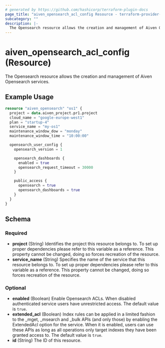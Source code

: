 ```yaml
---
# generated by https://github.com/hashicorp/terraform-plugin-docs
page_title: "aiven_opensearch_acl_config Resource - terraform-provider-aiven"
subcategory: ""
description: |-
  The Opensearch resource allows the creation and management of Aiven Opensearch services.
---
```


# aiven_opensearch_acl_config (Resource)

The Opensearch resource allows the creation and management of Aiven Opensearch services.

## Example Usage

```terraform
resource "aiven_opensearch" "os1" {
  project = data.aiven_project.pr1.project
  cloud_name = "google-europe-west1"
  plan = "startup-4"
  service_name = "my-os1"
  maintenance_window_dow = "monday"
  maintenance_window_time = "10:00:00"

  opensearch_user_config {
    opensearch_version = 1

    opensearch_dashboards {
      enabled = true
      opensearch_request_timeout = 30000
    }

    public_access {
      opensearch = true
      opensearch_dashboards = true
    }
  }
}
```

<!-- schema generated by tfplugindocs -->
## Schema

### Required

- **project** (String) Identifies the project this resource belongs to. To set up proper dependencies please refer to this variable as a reference. This property cannot be changed, doing so forces recreation of the resource.
- **service_name** (String) Specifies the name of the service that this resource belongs to. To set up proper dependencies please refer to this variable as a reference. This property cannot be changed, doing so forces recreation of the resource.

### Optional

- **enabled** (Boolean) Enable Opensearch ACLs. When disabled authenticated service users have unrestricted access. The default value is `true`.
- **extended_acl** (Boolean) Index rules can be applied in a limited fashion to the _mget, _msearch and _bulk APIs (and only those) by enabling the ExtendedAcl option for the service. When it is enabled, users can use these APIs as long as all operations only target indexes they have been granted access to. The default value is `true`.
- **id** (String) The ID of this resource.


